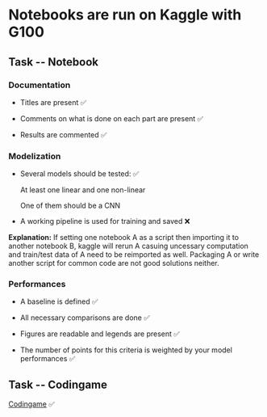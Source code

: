 # Notebooks are run on Kaggle with G100

## Task -- Notebook

### Documentation 
* Titles are present ✅

* Comments on what is done on each part are present ✅

* Results are commented ✅

### Modelization

* Several models should be tested: ✅
  
   At least one linear and one non-linear
  
   One of them should be a CNN

* A working pipeline is used for training and saved ❌
  
**Explanation:** If setting one notebook A as a script then importing it to another notebook B, kaggle will rerun A casuing 
uncessary computation and train/test data of A need to be reimported as well. Packaging A or write another script for common code 
are not good solutions neither. 

### Performances
* A baseline is defined ✅

* All necessary comparisons are done ✅

* Figures are readable and legends are present ✅

* The number of points for this criteria is weighted by your model performances ✅

## Task -- Codingame 

[Codingame](https://github.com/callmeeric5/Epita_AIS/blob/main/Computer_Vision/codingame/readme.md) ✅
